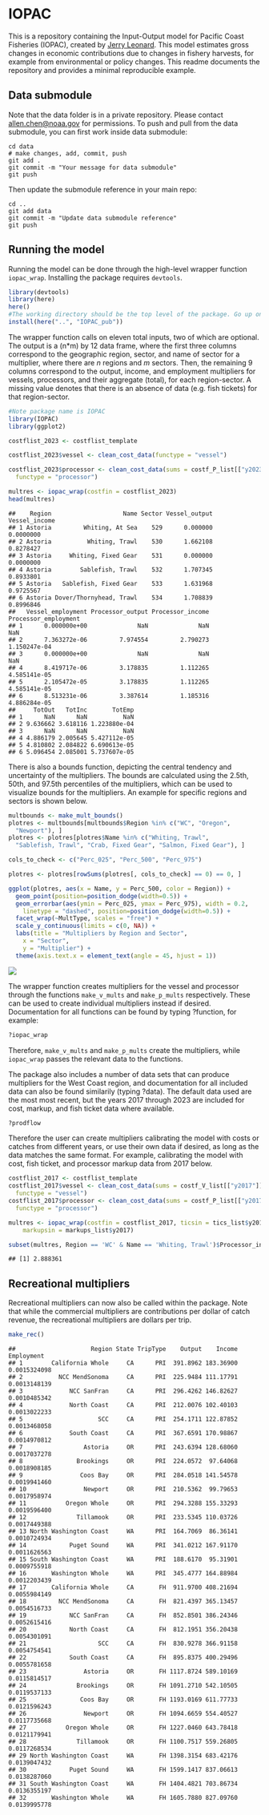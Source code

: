 <!-- README.md is generated from README.Rmd. Please edit that file -->

# IOPAC

This is a repository containing the Input-Output model for Pacific Coast
Fisheries (IOPAC), created by [Jerry
Leonard](https://github.com/allen-chen-noaa-gov/IOPAC_pub/blob/main/inst/leonard_TM.pdf).
This model estimates gross changes in economic contributions due to
changes in fishery harvests, for example from environmental or policy
changes. This readme documents the repository and provides a minimal
reproducible example.

## Data submodule

Note that the data folder is in a private repository. Please contact
<allen.chen@noaa.gov> for permissions. To push and pull from the data
submodule, you can first work inside data submodule:

``` git
cd data
# make changes, add, commit, push
git add .
git commit -m "Your message for data submodule"
git push
```

Then update the submodule reference in your main repo:

``` git
cd ..
git add data
git commit -m "Update data submodule reference"
git push
```

## Running the model

Running the model can be done through the high-level wrapper function
`iopac_wrap`. Installing the package requires `devtools`.

``` r
library(devtools)
library(here)
here()
#The working directory should be the top level of the package. Go up one to install.
install(here("..", "IOPAC_pub"))
```

The wrapper function calls on eleven total inputs, two of which are
optional. The output is a (n\*m) by 12 data frame, where the first three
columns correspond to the geographic region, sector, and name of sector
for a multiplier, where there are *n* regions and *m* sectors. Then, the
remaining 9 columns correspond to the output, income, and employment
multipliers for vessels, processors, and their aggregate (total), for
each region-sector. A missing value denotes that there is an absence of
data (e.g. fish tickets) for that region-sector.

``` r
#Note package name is IOPAC
library(IOPAC)
library(ggplot2)

costflist_2023 <- costflist_template

costflist_2023$vessel <- clean_cost_data(functype = "vessel")

costflist_2023$processor <- clean_cost_data(sums = costf_P_list[["y2023"]],
  functype = "processor")

multres <- iopac_wrap(costfin = costflist_2023)
head(multres)
```

    ##    Region                    Name Sector Vessel_output Vessel_income
    ## 1 Astoria         Whiting, At Sea    529      0.000000     0.0000000
    ## 2 Astoria          Whiting, Trawl    530      1.662108     0.8278427
    ## 3 Astoria     Whiting, Fixed Gear    531      0.000000     0.0000000
    ## 4 Astoria        Sablefish, Trawl    532      1.707345     0.8933801
    ## 5 Astoria   Sablefish, Fixed Gear    533      1.631968     0.9725567
    ## 6 Astoria Dover/Thornyhead, Trawl    534      1.708839     0.8996846
    ##   Vessel_employment Processor_output Processor_income Processor_employment
    ## 1      0.000000e+00              NaN              NaN                  NaN
    ## 2      7.363272e-06         7.974554         2.790273         1.150247e-04
    ## 3      0.000000e+00              NaN              NaN                  NaN
    ## 4      8.419717e-06         3.178835         1.112265         4.585141e-05
    ## 5      2.105472e-05         3.178835         1.112265         4.585141e-05
    ## 6      8.513231e-06         3.387614         1.185316         4.886284e-05
    ##     TotOut   TotInc       TotEmp
    ## 1      NaN      NaN          NaN
    ## 2 9.636662 3.618116 1.223880e-04
    ## 3      NaN      NaN          NaN
    ## 4 4.886179 2.005645 5.427112e-05
    ## 5 4.810802 2.084822 6.690613e-05
    ## 6 5.096454 2.085001 5.737607e-05

There is also a bounds function, depicting the central tendency and
uncertainty of the multipliers. The bounds are calculated using the
2.5th, 50th, and 97.5th percentiles of the multipliers, which can be
used to visualize bounds for the multipliers. An example for specific
regions and sectors is shown below.

``` r
multbounds <- make_mult_bounds()
plotres <- multbounds[multbounds$Region %in% c("WC", "Oregon",
  "Newport"), ]
plotres <- plotres[plotres$Name %in% c("Whiting, Trawl",
  "Sablefish, Trawl", "Crab, Fixed Gear", "Salmon, Fixed Gear"), ]

cols_to_check <- c("Perc_025", "Perc_500", "Perc_975")

plotres <- plotres[rowSums(plotres[, cols_to_check] == 0) == 0, ]

ggplot(plotres, aes(x = Name, y = Perc_500, color = Region)) +
  geom_point(position=position_dodge(width=0.5)) +
  geom_errorbar(aes(ymin = Perc_025, ymax = Perc_975), width = 0.2,
    linetype = "dashed", position=position_dodge(width=0.5)) +
  facet_wrap(~MultType, scales = "free") +
  scale_y_continuous(limits = c(0, NA)) +
  labs(title = "Multipliers by Region and Sector",
    x = "Sector",
    y = "Multiplier") +
  theme(axis.text.x = element_text(angle = 45, hjust = 1)) 
```

![](man/figures/README-unnamed-chunk-5-1.png)

The wrapper function creates multipliers for the vessel and processor
through the functions `make_v_mults` and `make_p_mults` respectively.
These can be used to create individual multipliers instead if desired.
Documentation for all functions can be found by typing ?function, for
example:

``` r
?iopac_wrap
```

Therefore, `make_v_mults` and `make_p_mults` create the multipliers,
while `iopac_wrap` passes the relevant data to the functions.

The package also includes a number of data sets that can produce
multipliers for the West Coast region, and documentation for all
included data can also be found similarily (typing ?data). The default
data used are the most most recent, but the years 2017 through 2023 are
included for cost, markup, and fish ticket data where available.

``` r
?prodflow
```

Therefore the user can create multipliers calibrating the model with
costs or catches from different years, or use their own data if desired,
as long as the data matches the same format. For example, calibrating
the model with cost, fish ticket, and processor markup data from 2017
below.

``` r
costflist_2017 <- costflist_template
costflist_2017$vessel <- clean_cost_data(sums = costf_V_list[["y2017"]],
  functype = "vessel")
costflist_2017$processor <- clean_cost_data(sums = costf_P_list[["y2017"]],
  functype = "processor")

multres <- iopac_wrap(costfin = costflist_2017, ticsin = tics_list$y2017,
    markupsin = markups_list$y2017)

subset(multres, Region == 'WC' & Name == 'Whiting, Trawl')$Processor_income
```

    ## [1] 2.888361

## Recreational multipliers

Recreational multipliers can now also be called within the package. Note
that while the commercial multipliers are contributions per dollar of
catch revenue, the recreational multipliers are dollars per trip.

``` r
make_rec()
```

    ##                     Region State TripType    Output    Income   Employment
    ## 1        California Whole     CA      PRI  391.8962 183.36900 0.0015324098
    ## 2          NCC MendSonoma     CA      PRI  225.9484 111.17791 0.0013148139
    ## 3             NCC SanFran     CA      PRI  296.4262 146.82627 0.0010485342
    ## 4             North Coast     CA      PRI  212.0076 102.40103 0.0013022233
    ## 5                     SCC     CA      PRI  254.1711 122.87852 0.0013468058
    ## 6             South Coast     CA      PRI  367.6591 170.98867 0.0014970812
    ## 7                 Astoria     OR      PRI  243.6394 128.68060 0.0017037278
    ## 8               Brookings     OR      PRI  224.0572  97.64068 0.0018908185
    ## 9                Coos Bay     OR      PRI  284.0518 141.54578 0.0019941460
    ## 10                Newport     OR      PRI  210.5362  99.79653 0.0017958974
    ## 11           Oregon Whole     OR      PRI  294.3288 155.33293 0.0019596400
    ## 12              Tillamook     OR      PRI  233.5345 110.03726 0.0017449388
    ## 13 North Washington Coast     WA      PRI  164.7069  86.36141 0.0010724934
    ## 14            Puget Sound     WA      PRI  341.0212 167.91170 0.0011626563
    ## 15 South Washington Coast     WA      PRI  188.6170  95.31901 0.0009755918
    ## 16       Washington Whole     WA      PRI  345.4777 164.88984 0.0012203439
    ## 17       California Whole     CA       FH  911.9700 408.21694 0.0055984149
    ## 18         NCC MendSonoma     CA       FH  821.4397 365.13457 0.0054516733
    ## 19            NCC SanFran     CA       FH  852.8501 386.24346 0.0052615416
    ## 20            North Coast     CA       FH  812.1951 356.20438 0.0054301091
    ## 21                    SCC     CA       FH  830.9278 366.91158 0.0054754541
    ## 22            South Coast     CA       FH  895.8375 400.29496 0.0055781658
    ## 23                Astoria     OR       FH 1117.8724 589.10169 0.0115814517
    ## 24              Brookings     OR       FH 1091.2710 542.10505 0.0119537133
    ## 25               Coos Bay     OR       FH 1193.0169 611.77733 0.0121596243
    ## 26                Newport     OR       FH 1094.6659 554.40527 0.0117735668
    ## 27           Oregon Whole     OR       FH 1227.0460 643.78418 0.0121179941
    ## 28              Tillamook     OR       FH 1100.7517 559.26805 0.0117268534
    ## 29 North Washington Coast     WA       FH 1398.3154 683.42176 0.0139047432
    ## 30            Puget Sound     WA       FH 1599.1417 837.06613 0.0138287060
    ## 31 South Washington Coast     WA       FH 1404.4821 703.86734 0.0136355197
    ## 32       Washington Whole     WA       FH 1605.7880 827.09760 0.0139995778
